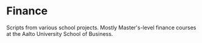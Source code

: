 # Finance
Scripts from various school projects.
Mostly Master's-level finance courses at the Aalto University School of Business.
